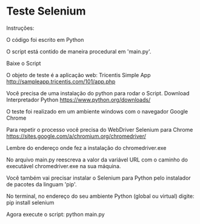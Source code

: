 # Teste Selenium

Instruções:

O código foi escrito em Python

O script está contido de maneira procedural em 'main.py'.

Baixe o Script

O objeto de teste é a aplicação web: Tricentis Simple App http://sampleapp.tricentis.com/101/app.php

Você precisa de uma instalação do python para rodar o Script. Download Interpretador Python https://www.python.org/downloads/

O teste foi realizado em um ambiente windows com o navegador Google Chrome

Para repetir o processo você precisa do WebDriver Selenium para Chrome https://sites.google.com/a/chromium.org/chromedriver/

Lembre do endereço onde fez a instalação do chromedriver.exe

No arquivo main.py reescreva a valor da variável URL com o caminho do executável chromedriver.exe na sua máquina. 

Você também vai precisar instalar o Selenium para Python pelo instalador de pacotes da linguam 'pip'.

No terminal, no endereço do seu ambiente Python (global ou virtual) digite: pip install selenium

Agora execute o script: python main.py

